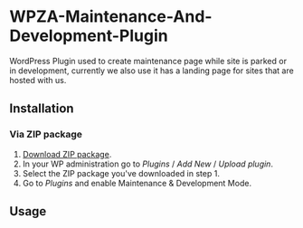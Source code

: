 # WPZA-Maintenance-And-Development-Plugin
WordPress Plugin used to create maintenance page while site is parked or in development, currently we also use it has a landing page for sites that are hosted with us.

## Installation

### Via ZIP package


1. [Download ZIP package](https://wpza.co.za).
2. In your WP administration go to *Plugins* / *Add New* / *Upload plugin*.
3. Select the ZIP package you've downloaded in step 1.
4. Go to *Plugins* and enable Maintenance & Development Mode.

## Usage
